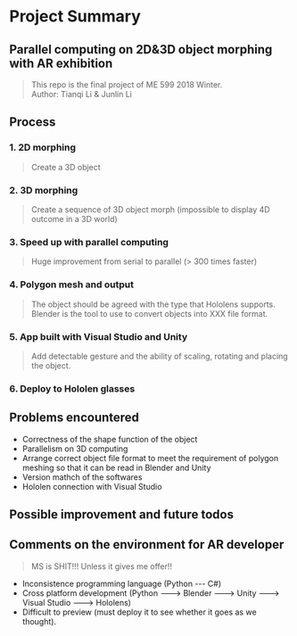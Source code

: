 # Project Summary
## Parallel computing on 2D&3D object morphing with AR exhibition

> This repo is the final project of ME 599 2018 Winter.<br>
> Author: Tianqi Li & Junlin Li

## Process
### 1. 2D morphing
> Create a 3D object
### 2. 3D morphing
> Create a sequence of 3D object morph (impossible to display 4D outcome in a 3D world)
### 3. Speed up with parallel computing
> Huge improvement from serial to parallel (> 300 times faster)
### 4. Polygon mesh and output
> The object should be agreed with the type that Hololens supports.
> Blender is the tool to use to convert objects into XXX file format.

### 5. App built with Visual Studio and Unity

> Add detectable gesture and the ability of scaling, rotating and placing the object.

### 6. Deploy to Hololen glasses

## Problems encountered
* Correctness of the shape function of the object
* Parallelism on 3D computing
* Arrange correct object file format to meet the requirement of polygon meshing so that it can be read in Blender and Unity
* Version mathch of the softwares
* Hololen connection with Visual Studio

## Possible improvement and future todos

## Comments on the environment for AR developer
> MS is SHIT!!! Unless it gives me offer!!
* Inconsistence programming language (Python --- C#)
* Cross platform development (Python ---> Blender ---> Unity ---> Visual Studio ---> Hololens)
* Difficult to preview (must deploy it to see whether it goes as we thought).
